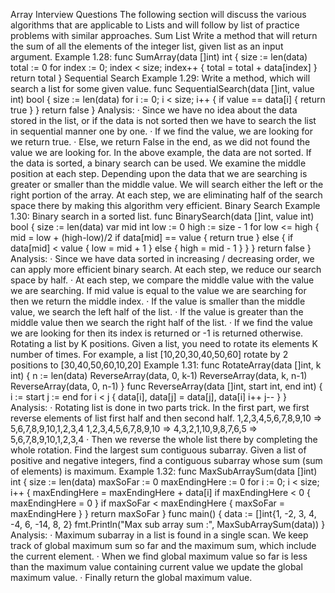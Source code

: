 Array Interview Questions
The following section will discuss the various algorithms that are applicable to Lists and will follow by list of practice
problems with similar approaches.
Sum List
Write a method that will return the sum of all the elements of the integer list, given list as an input argument.
Example 1.28:
func SumArray(data []int) int {
size := len(data)
total := 0
for index := 0; index < size; index++ {
total = total + data[index]
}
return total
}
Sequential Search
Example 1.29: Write a method, which will search a list for some given value.
func SequentialSearch(data []int, value int) bool {
size := len(data)
for i := 0; i < size; i++ {
if value == data[i] {
return true
}
}
return false
}
Analysis:
· Since we have no idea about the data stored in the list, or if the data is not sorted then we have to search the list in
sequential manner one by one.
· If we find the value, we are looking for we return true.
· Else, we return False in the end, as we did not found the value we are looking for.
In the above example, the data are not sorted. If the data is sorted, a binary search can be used. We examine the middle
position at each step. Depending upon the data that we are searching is greater or smaller than the middle value. We
will search either the left or the right portion of the array. At each step, we are eliminating half of the search space there
by making this algorithm very efficient.
Binary Search
Example 1.30: Binary search in a sorted list.
func BinarySearch(data []int, value int) bool {
size := len(data)
var mid int
low := 0
high := size - 1
for low <= high {
mid = low + (high-low)/2
if data[mid] == value {
return true
} else {
if data[mid] < value {
low = mid + 1
} else {
high = mid - 1
}
}
}
return false
}
Analysis:
· Since we have data sorted in increasing / decreasing order, we can apply more efficient binary search. At each step,
we reduce our search space by half.
· At each step, we compare the middle value with the value we are searching. If mid value is equal to the value we
are searching for then we return the middle index.
· If the value is smaller than the middle value, we search the left half of the list.
· If the value is greater than the middle value then we search the right half of the list.
· If we find the value we are looking for then its index is returned or -1 is returned otherwise.
Rotating a list by K positions.
Given a list, you need to rotate its elements K number of times. For example, a list [10,20,30,40,50,60] rotate by 2
positions to [30,40,50,60,10,20]
Example 1.31:
func RotateArray(data []int, k int) {
n := len(data)
ReverseArray(data, 0, k-1)
ReverseArray(data, k, n-1)
ReverseArray(data, 0, n-1)
}
func ReverseArray(data []int, start int, end int) {
i := start
j := end
for i < j {
data[i], data[j] = data[j], data[i]
i++
j--
}
}
Analysis:
· Rotating list is done in two parts trick. In the first part, we first reverse elements of list first half and then second
half.
1,2,3,4,5,6,7,8,9,10 => 5,6,7,8,9,10,1,2,3,4
1,2,3,4,5,6,7,8,9,10 => 4,3,2,1,10,9,8,7,6,5 => 5,6,7,8,9,10,1,2,3,4
· Then we reverse the whole list there by completing the whole rotation.
Find the largest sum contiguous subarray.
Given a list of positive and negative integers, find a contiguous subarray whose sum (sum of elements) is maximum.
Example 1.32:
func MaxSubArraySum(data []int) int {
size := len(data)
maxSoFar := 0
maxEndingHere := 0
for i := 0; i < size; i++ {
maxEndingHere = maxEndingHere + data[i]
if maxEndingHere < 0 {
maxEndingHere = 0
}
if maxSoFar < maxEndingHere {
maxSoFar = maxEndingHere
}
}
return maxSoFar
}
func main() {
data := []int{1, -2, 3, 4, -4, 6, -14, 8, 2}
fmt.Println("Max sub array sum :", MaxSubArraySum(data))
}
Analysis:
· Maximum subarray in a list is found in a single scan. We keep track of global maximum sum so far and the
maximum sum, which include the current element.
· When we find global maximum value so far is less than the maximum value containing current value we update the
global maximum value.
· Finally return the global maximum value.